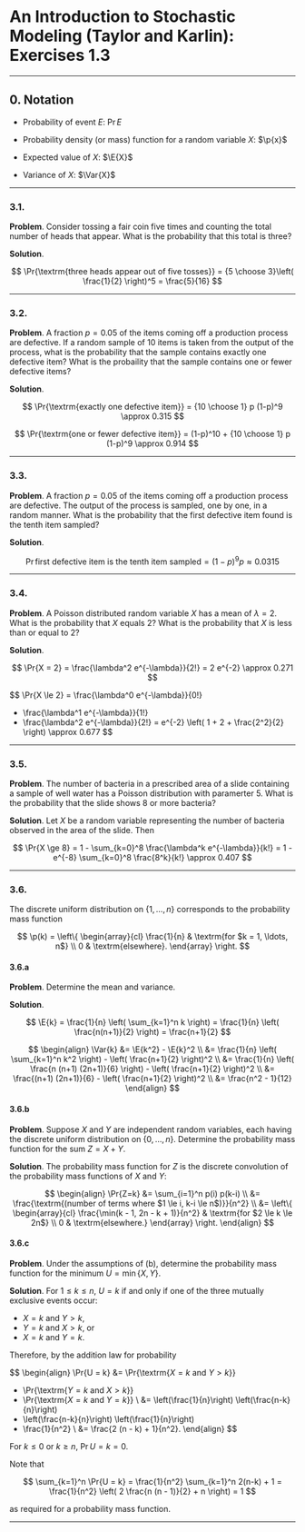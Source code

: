 An Introduction to Stochastic Modeling (Taylor and Karlin): Exercises 1.3
=========================================================================

--------------------------------------------------------------------------------------------
## 0. Notation

* $\newcommand{\Pr}[1]{{\mathbb{P}\left[{#1}\right]}}$
  Probability of event $E$: $\Pr{E}$

* $\newcommand{\p}[1]{{p\left({#1}\right)}}$
  Probability density (or mass) function for a random variable $X$: $\p{x}$

* $\newcommand{\E}[1]{{\mathbb{E}\left[{#1}\right]}}$
  Expected value of $X$: $\E{X}$

* $\newcommand{\Var}[1]{{\operatorname{Var}}{\left(#1\right)}}$
  Variance of $X$: $\Var{X}$

--------------------------------------------------------------------------------------------
### 3.1.

__Problem__. Consider tossing a fair coin five times and counting the total number of heads
that appear. What is the probability that this total is three?

__Solution__.

$$
\Pr{\textrm{three heads appear out of five tosses}}
= {5 \choose 3}\left( \frac{1}{2} \right)^5
= \frac{5}{16}
$$

--------------------------------------------------------------------------------------------
### 3.2.

__Problem__. A fraction $p = 0.05$ of the items coming off a production process are
defective. If a random sample of 10 items is taken from the output of the process, what is
the probability that the sample contains exactly one defective item? What is the probaility
that the sample contains one or fewer defective items?

__Solution__.

$$
\Pr{\textrm{exactly one defective item}}
= {10 \choose 1} p (1-p)^9
\approx 0.315
$$

$$
\Pr{\textrm{one or fewer defective item}}
= (1-p)^10 + {10 \choose 1} p (1-p)^9
\approx 0.914
$$

--------------------------------------------------------------------------------------------
### 3.3.

__Problem__. A fraction $p = 0.05$ of the items coming off a production process are
defective. The output of the process is sampled, one by one, in a random manner. What is
the probability that the first defective item found is the tenth item sampled?

__Solution__.

$$
\Pr{\textrm{first defective item is the tenth item sampled}}
= (1-p)^9 p
\approx 0.0315
$$

--------------------------------------------------------------------------------------------
### 3.4.

__Problem__. A Poisson distributed random variable $X$ has a mean of $\lambda = 2$. What
is the probability that $X$ equals 2? What is the probability that $X$ is less than or
equal to 2?

__Solution__.

$$
\Pr{X = 2}
= \frac{\lambda^2 e^{-\lambda}}{2!}
= 2 e^{-2}
\approx 0.271
$$

$$
\Pr{X \le 2}
= \frac{\lambda^0 e^{-\lambda}}{0!}
  + \frac{\lambda^1 e^{-\lambda}}{1!}
  + \frac{\lambda^2 e^{-\lambda}}{2!}
= e^{-2} \left( 1 + 2 + \frac{2^2}{2} \right)
\approx 0.677
$$

--------------------------------------------------------------------------------------------
### 3.5.

__Problem__. The number of bacteria in a prescribed area of a slide containing a sample of
well water has a Poisson distribution with paramerter 5. What is the probability that the
slide shows 8 or more bacteria?

__Solution__. Let $X$ be a random variable representing the number of bacteria observed in
the area of the slide. Then

$$
\Pr{X \ge 8}
= 1 - \sum_{k=0}^8 \frac{\lambda^k e^{-\lambda}}{k!}
= 1 - e^{-8} \sum_{k=0}^8 \frac{8^k}{k!}
\approx 0.407
$$

--------------------------------------------------------------------------------------------
### 3.6.

The discrete uniform distribution on $\{ 1, \ldots, n \}$ corresponds to the probability
mass function

$$
\p(k)
= \left\{
    \begin{array}{cl}
    \frac{1}{n} & \textrm{for $k = 1, \ldots, n$} \\
    0 & \textrm{elsewhere}.
    \end{array}
  \right.
$$

#### 3.6.a

__Problem__. Determine the mean and variance.

__Solution__.

$$
\E{k}
= \frac{1}{n} \left( \sum_{k=1}^n k \right)
= \frac{1}{n} \left( \frac{n(n+1)}{2} \right)
= \frac{n+1}{2}
$$

$$
\begin{align}
\Var{k}
&= \E{k^2} - \E{k}^2 \\
&= \frac{1}{n} \left( \sum_{k=1}^n k^2 \right) - \left( \frac{n+1}{2} \right)^2 \\
&= \frac{1}{n} \left( \frac{n (n+1) (2n+1)}{6} \right) - \left( \frac{n+1}{2} \right)^2 \\
&= \frac{(n+1) (2n+1)}{6} - \left( \frac{n+1}{2} \right)^2 \\
&= \frac{n^2 - 1}{12}
\end{align}
$$

#### 3.6.b

__Problem__. Suppose $X$ and $Y$ are independent random variables, each having the discrete
uniform distribution on $\{0, \ldots, n \}.$ Determine the probability mass function for
the sum $Z = X + Y$.

__Solution__. The probability mass function for $Z$ is the discrete convolution of the
probability mass functions of $X$ and $Y$:

$$
\begin{align}
\Pr{Z=k}
&= \sum_{i=1}^n p(i) p(k-i) \\
&= \frac{\textrm{(number of terms where $1 \le i, k-i \le n$)}}{n^2} \\
&= \left\{
     \begin{array}{cl}
        \frac{\min(k - 1, 2n - k + 1)}{n^2} & \textrm{for $2 \le k \le 2n$} \\
                                  0 & \textrm{elsewhere.}
     \end{array}
   \right.
\end{align}
$$

#### 3.6.c

__Problem__. Under the assumptions of (b), determine the probability mass function for the
minimum $U = \min\{ X, Y \}$.

__Solution__. For $1 \le k \le n$, $U = k$ if and only if one of the three mutually
exclusive events occur:

* $X = k$ and $Y > k$,
* $Y = k$ and $X > k$, or
* $X = k$ and $Y = k$.

Therefore, by the addition law for probability

$$
\begin{align}
\Pr{U = k}
&= \Pr{\textrm{$X = k$ and $Y > k$}}
 + \Pr{\textrm{$Y = k$ and $X > k$}}
 + \Pr{\textrm{$X = k$ and $Y = k$}} \\
&= \left(\frac{1}{n}\right) \left(\frac{n-k}{n}\right)
 + \left(\frac{n-k}{n}\right) \left(\frac{1}{n}\right)
 + \frac{1}{n^2} \\
&= \frac{2 (n - k) + 1}{n^2}.
\end{align}
$$

For $k \le 0$ or $k \ge n$, $\Pr{U = k} = 0$.

Note that

$$
\sum_{k=1}^n \Pr{U = k}
= \frac{1}{n^2} \sum_{k=1}^n 2(n-k) + 1
= \frac{1}{n^2} \left( 2 \frac{n (n - 1)}{2} + n \right)
= 1
$$

as required for a probability mass function.

--------------------------------------------------------------------------------------------
